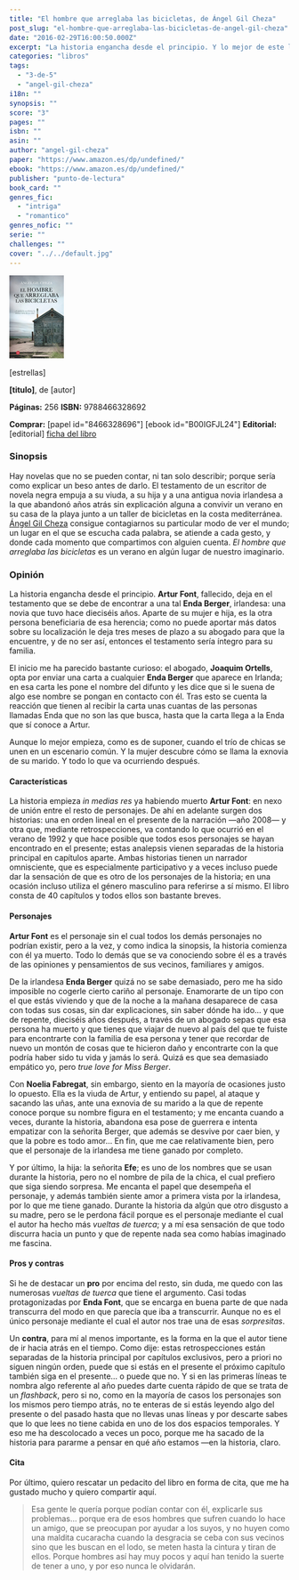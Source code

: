 ```yaml
---
title: "El hombre que arreglaba las bicicletas, de Ángel Gil Cheza"
post_slug: "el-hombre-que-arreglaba-las-bicicletas-de-angel-gil-cheza"
date: "2016-02-29T16:00:50.000Z"
excerpt: "La historia engancha desde el principio. Y lo mejor de este libro, para mí, son la infinidad de vueltas de tuerca que tiene el argumento. Un libro que se lee en un suspiro."
categories: "libros"
tags: 
  - "3-de-5"
  - "angel-gil-cheza"
i18n: ""
synopsis: ""
score: "3"
pages: ""
isbn: ""
asin: ""
author: "angel-gil-cheza"
paper: "https://www.amazon.es/dp/undefined/"
ebook: "https://www.amazon.es/dp/undefined/"
publisher: "punto-de-lectura"
book_card: ""
genres_fic: 
  - "intriga"
  - "romantico"
genres_nofic: ""
serie: ""
challenges: ""
cover: "../../default.jpg"
---
```


![[titulo-foto]](images/hombre-bicicletas-p.jpg)

\[estrellas\]

**\[titulo\]**, de \[autor\]

**Páginas:** 256 **ISBN:** 9788466328692

**Comprar:** \[papel id="8466328696"\] \[ebook id="B00IGFJL24"\] **Editorial:** \[editorial\] [ficha del libro](http://www.megustaleer.com/libro/el-hombre-que-arreglaba-las-bicicletas/ES0138777)

### Sinopsis

Hay novelas que no se pueden contar, ni tan solo describir; porque sería como explicar un beso antes de darlo. El testamento de un escritor de novela negra empuja a su viuda, a su hija y a una antigua novia irlandesa a la que abandonó años atrás sin explicación alguna a convivir un verano en su casa de la playa junto a un taller de bicicletas en la costa mediterránea. [Ángel Gil Cheza](http://fjp.es/autor/angel-gil-cheza/) consigue contagiarnos su particular modo de ver el mundo; un lugar en el que se escucha cada palabra, se atiende a cada gesto, y donde cada momento que compartimos con alguien cuenta. _El hombre que arreglaba las bicicletas_ es un verano en algún lugar de nuestro imaginario.

### Opinión

La historia engancha desde el principio. **Artur Font**, fallecido, deja en el testamento que se debe de encontrar a una tal **Enda Berger**, irlandesa: una novia que tuvo hace dieciséis años. Aparte de su mujer e hija, es la otra persona beneficiaria de esa herencia; como no puede aportar más datos sobre su localización le deja tres meses de plazo a su abogado para que la encuentre, y de no ser así, entonces el testamento sería íntegro para su familia.

El inicio me ha parecido bastante curioso: el abogado, **Joaquim Ortells**, opta por enviar una carta a cualquier **Enda Berger** que aparece en Irlanda; en esa carta les pone el nombre del difunto y les dice que si le suena de algo ese nombre se pongan en contacto con él. Tras esto se cuenta la reacción que tienen al recibir la carta unas cuantas de las personas llamadas Enda que no son las que busca, hasta que la carta llega a la Enda que sí conoce a Artur.

Aunque lo mejor empieza, como es de suponer, cuando el trío de chicas se unen en un escenario común. Y la mujer descubre cómo se llama la exnovia de su marido. Y todo lo que va ocurriendo después.

#### Características

La historia empieza _in medias res_ ya habiendo muerto **Artur Font**: en nexo de unión entre el resto de personajes. De ahí en adelante surgen dos historias: una en orden lineal en el presente de la narración —año 2008— y otra que, mediante retrospecciones, va contando lo que ocurrió en el verano de 1992 y que hace posible que todos esos personajes se hayan encontrado en el presente; estas analepsis vienen separadas de la historia principal en capítulos aparte. Ambas historias tienen un narrador omnisciente, que es especialmente participativo y a veces incluso puede dar la sensación de que es otro de los personajes de la historia; en una ocasión incluso utiliza el género masculino para referirse a sí mismo. El libro consta de 40 capítulos y todos ellos son bastante breves.

#### Personajes

**Artur Font** es el personaje sin el cual todos los demás personajes no podrían existir, pero a la vez, y como indica la sinopsis, la historia comienza con él ya muerto. Todo lo demás que se va conociendo sobre él es a través de las opiniones y pensamientos de sus vecinos, familiares y amigos.

De la irlandesa **Enda Berger** quizá no se sabe demasiado, pero me ha sido imposible no cogerle cierto cariño al personaje. Enamorarte de un tipo con el que estás viviendo y que de la noche a la mañana desaparece de casa con todas sus cosas, sin dar explicaciones, sin saber dónde ha ido… y que de repente, dieciséis años después, a través de un abogado sepas que esa persona ha muerto y que tienes que viajar de nuevo al país del que te fuiste para encontrarte con la familia de esa persona y tener que recordar de nuevo un montón de cosas que te hicieron daño y encontrarte con la que podría haber sido tu vida y jamás lo será. Quizá es que sea demasiado empático yo, pero _true love for Miss Berger_.

Con **Noelia Fabregat**, sin embargo, siento en la mayoría de ocasiones justo lo opuesto. Ella es la viuda de Artur, y entiendo su papel, al ataque y sacando las uñas, ante una exnovia de su marido a la que de repente conoce porque su nombre figura en el testamento; y me encanta cuando a veces, durante la historia, abandona esa pose de guerrera e intenta empatizar con la señorita Berger, que además se desvive por caer bien, y que la pobre es todo amor… En fin, que me cae relativamente bien, pero que el personaje de la irlandesa me tiene ganado por completo.

Y por último, la hija: la señorita **Efe**; es uno de los nombres que se usan durante la historia, pero no el nombre de pila de la chica, el cual prefiero que siga siendo sorpresa. Me encanta el papel que desempeña el personaje, y además también siente amor a primera vista por la irlandesa, por lo que me tiene ganado. Durante la historia da algún que otro disgusto a su madre, pero se le perdona fácil porque es el personaje mediante el cual el autor ha hecho más _vueltas de tuerca_; y a mí esa sensación de que todo discurra hacia un punto y que de repente nada sea como habías imaginado me fascina.

#### Pros y contras

Si he de destacar un **pro** por encima del resto, sin duda, me quedo con las numerosas _vueltas de tuerca_ que tiene el argumento. Casi todas protagonizadas por **Enda Font**, que se encarga en buena parte de que nada transcurra del modo en que parecía que iba a transcurrir. Aunque no es el único personaje mediante el cual el autor nos trae una de esas _sorpresitas_.

Un **contra**, para mí al menos importante, es la forma en la que el autor tiene de ir hacia atrás en el tiempo. Como dije: estas retrospecciones están separadas de la historia principal por capítulos exclusivos, pero a priori no siguen ningún orden, puede que si estás en el presente el próximo capítulo también siga en el presente… o puede que no. Y si en las primeras líneas te nombra algo referente al año puedes darte cuenta rápido de que se trata de un _flashback_, pero si no, como en la mayoría de casos los personajes son los mismos pero tiempo atrás, no te enteras de si estás leyendo algo del presente o del pasado hasta que no llevas unas líneas y por descarte sabes que lo que lees no tiene cabida en uno de los dos espacios temporales. Y eso me ha descolocado a veces un poco, porque me ha sacado de la historia para pararme a pensar en qué año estamos —en la historia, claro.

#### Cita

Por último, quiero rescatar un pedacito del libro en forma de cita, que me ha gustado mucho y quiero compartir aquí.

> Esa gente le quería porque podían contar con él, explicarle sus problemas… porque era de esos hombres que sufren cuando lo hace un amigo, que se preocupan por ayudar a los suyos, y no huyen como una maldita cucaracha cuando la desgracia se ceba con sus vecinos sino que les buscan en el lodo, se meten hasta la cintura y tiran de ellos. Porque hombres así hay muy pocos y aquí han tenido la suerte de tener a uno, y por eso nunca le olvidarán.
